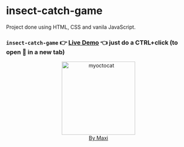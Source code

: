 # insect-catch-game

Project done using HTML, CSS and vanila JavaScript.

### `insect-catch-game` :point_right: [Live Demo](https://maxi69k.github.io/insect-catch-game) :point_left: just do a CTRL+click (to open :link: in a new tab)

<div align="center">
<img src="https://myoctocat.com/assets/images/base-octocat.svg" alt="myoctocat" width="200">
</div>

<div align="center">
<a href="https://webdizajnmaxi.eu.org">By Maxi</a>
</div>
